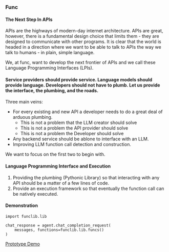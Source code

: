 ### Func

#### The Next Step In APIs

APIs are the highways of modern-day internet architecture. APIs are great, however, there is a fundamental design choice that limits them - they are designed to communicate with other programs.  It is clear that the world is headed in a direction where we want to be able to talk to APIs the way we talk to humans - in plain, simple language. 

We, at func, want to develop the next frontier of APIs and we call these Language Programming Interfaces (LPIs).

#### Service providers should provide service. Language models should provide language. Developers should not have to plumb. Let us provide the interface, the plumbing, and the roads.

Three main veins:
* For every existing and new API a developer needs to do a great deal of arduous plumbing.
    * This is not a problem that the LLM creator should solve
    * This is not a problem the API provider should solve
    * This is not a problem the Developer should solve
* Any backend service should be ablone to interface with an LLM.
* Improving LLM function call detection and construction.

We want to focus on the first two to begin with.

#### Language Programming Interface and Execution
1. Providing the plumbing (Pythonic Library) so that interacting with any API should be a matter of a few lines of code.
2. Provide an execution framework so that eventually the function call can be natively executed.

#### Demonstration

```
import funclib.lib

chat_response = agent.chat_completion_request(
    messages, functions=funclib.lib.funcs()
)
```
[Prototype Demo](https://github.com/rishabhranawat/func/assets/10802684/cfde71a1-aea2-4fbf-be1f-99ae1a47086f)
